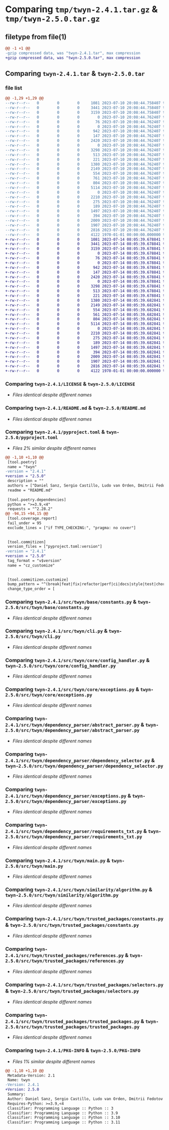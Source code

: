 # Comparing `tmp/twyn-2.4.1.tar.gz` & `tmp/twyn-2.5.0.tar.gz`

## filetype from file(1)

```diff
@@ -1 +1 @@
-gzip compressed data, was "twyn-2.4.1.tar", max compression
+gzip compressed data, was "twyn-2.5.0.tar", max compression
```

## Comparing `twyn-2.4.1.tar` & `twyn-2.5.0.tar`

### file list

```diff
@@ -1,29 +1,29 @@
--rw-r--r--   0        0        0     1081 2023-07-10 20:08:44.758407 twyn-2.4.1/LICENSE
--rw-r--r--   0        0        0     3441 2023-07-10 20:08:44.758407 twyn-2.4.1/README.md
--rw-r--r--   0        0        0     3159 2023-07-10 20:08:44.758407 twyn-2.4.1/pyproject.toml
--rw-r--r--   0        0        0        0 2023-07-10 20:08:44.762407 twyn-2.4.1/src/twyn/__init__.py
--rw-r--r--   0        0        0       76 2023-07-10 20:08:44.762407 twyn-2.4.1/src/twyn/__version__.py
--rw-r--r--   0        0        0        0 2023-07-10 20:08:44.762407 twyn-2.4.1/src/twyn/base/__init__.py
--rw-r--r--   0        0        0      942 2023-07-10 20:08:44.762407 twyn-2.4.1/src/twyn/base/constants.py
--rw-r--r--   0        0        0      147 2023-07-10 20:08:44.762407 twyn-2.4.1/src/twyn/base/exceptions.py
--rw-r--r--   0        0        0     2420 2023-07-10 20:08:44.762407 twyn-2.4.1/src/twyn/cli.py
--rw-r--r--   0        0        0        0 2023-07-10 20:08:44.762407 twyn-2.4.1/src/twyn/core/__init__.py
--rw-r--r--   0        0        0     3298 2023-07-10 20:08:44.762407 twyn-2.4.1/src/twyn/core/config_handler.py
--rw-r--r--   0        0        0      513 2023-07-10 20:08:44.762407 twyn-2.4.1/src/twyn/core/exceptions.py
--rw-r--r--   0        0        0      221 2023-07-10 20:08:44.762407 twyn-2.4.1/src/twyn/dependency_parser/__init__.py
--rw-r--r--   0        0        0     1380 2023-07-10 20:08:44.762407 twyn-2.4.1/src/twyn/dependency_parser/abstract_parser.py
--rw-r--r--   0        0        0     2149 2023-07-10 20:08:44.762407 twyn-2.4.1/src/twyn/dependency_parser/dependency_selector.py
--rw-r--r--   0        0        0      554 2023-07-10 20:08:44.762407 twyn-2.4.1/src/twyn/dependency_parser/exceptions.py
--rw-r--r--   0        0        0      761 2023-07-10 20:08:44.762407 twyn-2.4.1/src/twyn/dependency_parser/poetry_lock.py
--rw-r--r--   0        0        0      804 2023-07-10 20:08:44.762407 twyn-2.4.1/src/twyn/dependency_parser/requirements_txt.py
--rw-r--r--   0        0        0     5114 2023-07-10 20:08:44.762407 twyn-2.4.1/src/twyn/main.py
--rw-r--r--   0        0        0        0 2023-07-10 20:08:44.762407 twyn-2.4.1/src/twyn/similarity/__init__.py
--rw-r--r--   0        0        0     2210 2023-07-10 20:08:44.762407 twyn-2.4.1/src/twyn/similarity/algorithm.py
--rw-r--r--   0        0        0      275 2023-07-10 20:08:44.762407 twyn-2.4.1/src/twyn/similarity/exceptions.py
--rw-r--r--   0        0        0      189 2023-07-10 20:08:44.762407 twyn-2.4.1/src/twyn/trusted_packages/__init__.py
--rw-r--r--   0        0        0     1497 2023-07-10 20:08:44.762407 twyn-2.4.1/src/twyn/trusted_packages/constants.py
--rw-r--r--   0        0        0      394 2023-07-10 20:08:44.762407 twyn-2.4.1/src/twyn/trusted_packages/exceptions.py
--rw-r--r--   0        0        0     2009 2023-07-10 20:08:44.762407 twyn-2.4.1/src/twyn/trusted_packages/references.py
--rw-r--r--   0        0        0     1907 2023-07-10 20:08:44.762407 twyn-2.4.1/src/twyn/trusted_packages/selectors.py
--rw-r--r--   0        0        0     2816 2023-07-10 20:08:44.762407 twyn-2.4.1/src/twyn/trusted_packages/trusted_packages.py
--rw-r--r--   0        0        0     4122 1970-01-01 00:00:00.000000 twyn-2.4.1/PKG-INFO
+-rw-r--r--   0        0        0     1081 2023-07-14 08:05:39.678841 twyn-2.5.0/LICENSE
+-rw-r--r--   0        0        0     3441 2023-07-14 08:05:39.678841 twyn-2.5.0/README.md
+-rw-r--r--   0        0        0     3159 2023-07-14 08:05:39.678841 twyn-2.5.0/pyproject.toml
+-rw-r--r--   0        0        0        0 2023-07-14 08:05:39.678841 twyn-2.5.0/src/twyn/__init__.py
+-rw-r--r--   0        0        0       76 2023-07-14 08:05:39.678841 twyn-2.5.0/src/twyn/__version__.py
+-rw-r--r--   0        0        0        0 2023-07-14 08:05:39.678841 twyn-2.5.0/src/twyn/base/__init__.py
+-rw-r--r--   0        0        0      942 2023-07-14 08:05:39.678841 twyn-2.5.0/src/twyn/base/constants.py
+-rw-r--r--   0        0        0      147 2023-07-14 08:05:39.678841 twyn-2.5.0/src/twyn/base/exceptions.py
+-rw-r--r--   0        0        0     2420 2023-07-14 08:05:39.678841 twyn-2.5.0/src/twyn/cli.py
+-rw-r--r--   0        0        0        0 2023-07-14 08:05:39.678841 twyn-2.5.0/src/twyn/core/__init__.py
+-rw-r--r--   0        0        0     3298 2023-07-14 08:05:39.678841 twyn-2.5.0/src/twyn/core/config_handler.py
+-rw-r--r--   0        0        0      513 2023-07-14 08:05:39.678841 twyn-2.5.0/src/twyn/core/exceptions.py
+-rw-r--r--   0        0        0      221 2023-07-14 08:05:39.678841 twyn-2.5.0/src/twyn/dependency_parser/__init__.py
+-rw-r--r--   0        0        0     1380 2023-07-14 08:05:39.682841 twyn-2.5.0/src/twyn/dependency_parser/abstract_parser.py
+-rw-r--r--   0        0        0     2149 2023-07-14 08:05:39.682841 twyn-2.5.0/src/twyn/dependency_parser/dependency_selector.py
+-rw-r--r--   0        0        0      554 2023-07-14 08:05:39.682841 twyn-2.5.0/src/twyn/dependency_parser/exceptions.py
+-rw-r--r--   0        0        0      561 2023-07-14 08:05:39.682841 twyn-2.5.0/src/twyn/dependency_parser/poetry_lock.py
+-rw-r--r--   0        0        0      804 2023-07-14 08:05:39.682841 twyn-2.5.0/src/twyn/dependency_parser/requirements_txt.py
+-rw-r--r--   0        0        0     5114 2023-07-14 08:05:39.682841 twyn-2.5.0/src/twyn/main.py
+-rw-r--r--   0        0        0        0 2023-07-14 08:05:39.682841 twyn-2.5.0/src/twyn/similarity/__init__.py
+-rw-r--r--   0        0        0     2210 2023-07-14 08:05:39.682841 twyn-2.5.0/src/twyn/similarity/algorithm.py
+-rw-r--r--   0        0        0      275 2023-07-14 08:05:39.682841 twyn-2.5.0/src/twyn/similarity/exceptions.py
+-rw-r--r--   0        0        0      189 2023-07-14 08:05:39.682841 twyn-2.5.0/src/twyn/trusted_packages/__init__.py
+-rw-r--r--   0        0        0     1497 2023-07-14 08:05:39.682841 twyn-2.5.0/src/twyn/trusted_packages/constants.py
+-rw-r--r--   0        0        0      394 2023-07-14 08:05:39.682841 twyn-2.5.0/src/twyn/trusted_packages/exceptions.py
+-rw-r--r--   0        0        0     2009 2023-07-14 08:05:39.682841 twyn-2.5.0/src/twyn/trusted_packages/references.py
+-rw-r--r--   0        0        0     1907 2023-07-14 08:05:39.682841 twyn-2.5.0/src/twyn/trusted_packages/selectors.py
+-rw-r--r--   0        0        0     2816 2023-07-14 08:05:39.682841 twyn-2.5.0/src/twyn/trusted_packages/trusted_packages.py
+-rw-r--r--   0        0        0     4122 1970-01-01 00:00:00.000000 twyn-2.5.0/PKG-INFO
```

### Comparing `twyn-2.4.1/LICENSE` & `twyn-2.5.0/LICENSE`

 * *Files identical despite different names*

### Comparing `twyn-2.4.1/README.md` & `twyn-2.5.0/README.md`

 * *Files identical despite different names*

### Comparing `twyn-2.4.1/pyproject.toml` & `twyn-2.5.0/pyproject.toml`

 * *Files 2% similar despite different names*

```diff
@@ -1,10 +1,10 @@
 [tool.poetry]
 name = "twyn"
-version = "2.4.1"
+version = "2.5.0"
 description = ""
 authors = ["Daniel Sanz, Sergio Castillo, Ludo van Orden, Dmitrii Fedotov"]
 readme = "README.md"
 
 [tool.poetry.dependencies]
 python = ">=3.9,<4"
 requests = "^2.28.2"
@@ -94,15 +94,15 @@
 [tool.coverage.report]
 fail_under = 95
 exclude_lines = ["if TYPE_CHECKING:", "pragma: no cover"]
 
 
 [tool.commitizen]
 version_files = ["pyproject.toml:version"]
-version = "2.4.1"
+version = "2.5.0"
 tag_format = "v$version"
 name = "cz_customize"
 
 
 [tool.commitizen.customize]
 bump_pattern = "^(break|feat|fix|refactor|perf|ci|docs|style|test|chore|revert|build)(\\(.+\\))?(!)?"
 change_type_order = [
```

### Comparing `twyn-2.4.1/src/twyn/base/constants.py` & `twyn-2.5.0/src/twyn/base/constants.py`

 * *Files identical despite different names*

### Comparing `twyn-2.4.1/src/twyn/cli.py` & `twyn-2.5.0/src/twyn/cli.py`

 * *Files identical despite different names*

### Comparing `twyn-2.4.1/src/twyn/core/config_handler.py` & `twyn-2.5.0/src/twyn/core/config_handler.py`

 * *Files identical despite different names*

### Comparing `twyn-2.4.1/src/twyn/core/exceptions.py` & `twyn-2.5.0/src/twyn/core/exceptions.py`

 * *Files identical despite different names*

### Comparing `twyn-2.4.1/src/twyn/dependency_parser/abstract_parser.py` & `twyn-2.5.0/src/twyn/dependency_parser/abstract_parser.py`

 * *Files identical despite different names*

### Comparing `twyn-2.4.1/src/twyn/dependency_parser/dependency_selector.py` & `twyn-2.5.0/src/twyn/dependency_parser/dependency_selector.py`

 * *Files identical despite different names*

### Comparing `twyn-2.4.1/src/twyn/dependency_parser/exceptions.py` & `twyn-2.5.0/src/twyn/dependency_parser/exceptions.py`

 * *Files identical despite different names*

### Comparing `twyn-2.4.1/src/twyn/dependency_parser/requirements_txt.py` & `twyn-2.5.0/src/twyn/dependency_parser/requirements_txt.py`

 * *Files identical despite different names*

### Comparing `twyn-2.4.1/src/twyn/main.py` & `twyn-2.5.0/src/twyn/main.py`

 * *Files identical despite different names*

### Comparing `twyn-2.4.1/src/twyn/similarity/algorithm.py` & `twyn-2.5.0/src/twyn/similarity/algorithm.py`

 * *Files identical despite different names*

### Comparing `twyn-2.4.1/src/twyn/trusted_packages/constants.py` & `twyn-2.5.0/src/twyn/trusted_packages/constants.py`

 * *Files identical despite different names*

### Comparing `twyn-2.4.1/src/twyn/trusted_packages/references.py` & `twyn-2.5.0/src/twyn/trusted_packages/references.py`

 * *Files identical despite different names*

### Comparing `twyn-2.4.1/src/twyn/trusted_packages/selectors.py` & `twyn-2.5.0/src/twyn/trusted_packages/selectors.py`

 * *Files identical despite different names*

### Comparing `twyn-2.4.1/src/twyn/trusted_packages/trusted_packages.py` & `twyn-2.5.0/src/twyn/trusted_packages/trusted_packages.py`

 * *Files identical despite different names*

### Comparing `twyn-2.4.1/PKG-INFO` & `twyn-2.5.0/PKG-INFO`

 * *Files 1% similar despite different names*

```diff
@@ -1,10 +1,10 @@
 Metadata-Version: 2.1
 Name: twyn
-Version: 2.4.1
+Version: 2.5.0
 Summary: 
 Author: Daniel Sanz, Sergio Castillo, Ludo van Orden, Dmitrii Fedotov
 Requires-Python: >=3.9,<4
 Classifier: Programming Language :: Python :: 3
 Classifier: Programming Language :: Python :: 3.9
 Classifier: Programming Language :: Python :: 3.10
 Classifier: Programming Language :: Python :: 3.11
```

